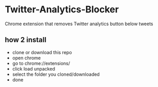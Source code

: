 # Twitter-Analytics-Blocker
Chrome extension that removes Twitter analytics button below tweets

## how 2 install

- clone or download this repo
- open chrome
- go to chrome://extensions/
- click load unpacked
- select the folder you cloned/downloaded
- done
